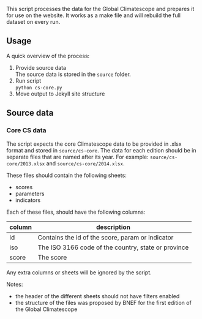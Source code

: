 This script processes the data for the Global Climatescope and prepares it for use on the website. It works as a make file and will rebuild the full dataset on every run.

## Usage
A quick overview of the process:

1. Provide source data  
The source data is stored in the ```source``` folder.
2. Run script  
```python cs-core.py```
3. Move output to Jekyll site structure

## Source data
### Core CS data
The script expects the core Climatescope data to be provided in .xlsx format and stored in ```source/cs-core```. The data for each edition should be in separate files that are named after its year. For example: ```source/cs-core/2013.xlsx``` and ```source/cs-core/2014.xlsx```.

These files should contain the following sheets:

- scores
- parameters
- indicators

Each of these files, should have the following columns:

| column | description |
| --- | --- |
| id | Contains the id of the score, param or indicator |
| iso | The ISO 3166 code of the country, state or province |
| score | The score |

Any extra columns or sheets will be ignored by the script.

Notes:
- the header of the different sheets should not have filters enabled
- the structure of the files was proposed by BNEF for the first edition of the Global Climatescope